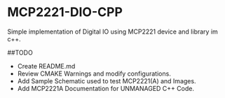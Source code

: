 # MCP2221-DIO-CPP
Simple implementation of Digital IO using MCP2221 device and library im c++.

##TODO
- Create README.md
- Review CMAKE Warnings and modify configurations.
- Add Sample Schematic used to test MCP2221(A) and Images.
- Add MCP2221A Documentation for UNMANAGED C++ Code.
